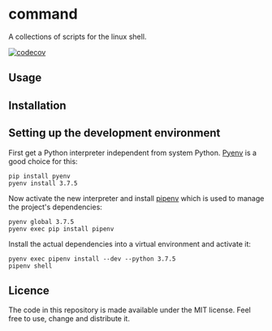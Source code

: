 # command

A collections of scripts for the linux shell.

[![codecov](https://codecov.io/gh/chr1st1ank/command/branch/master/graph/badge.svg)](https://codecov.io/gh/chr1st1ank/command)

## Usage

## Installation

## Setting up the development environment

First get a Python interpreter independent from system Python. [Pyenv](https://github.com/pyenv/pyenv) 
is a good choice for this:

    pip install pyenv
    pyenv install 3.7.5
    
Now activate the new interpreter and install [pipenv](https://github.com/pypa/pipenv) which is used to manage the 
project's dependencies:

    pyenv global 3.7.5
    pyenv exec pip install pipenv
    
Install the actual dependencies into a virtual environment and activate it:    
    
    pyenv exec pipenv install --dev --python 3.7.5
    pipenv shell

## Licence

The code in this repository is made available under the MIT license. Feel free to use, change and distribute it.

